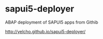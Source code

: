 # sapui5-deployer
ABAP deployment of SAPUI5 apps from Githib

http://yelcho.github.io/sapui5-deployer/
